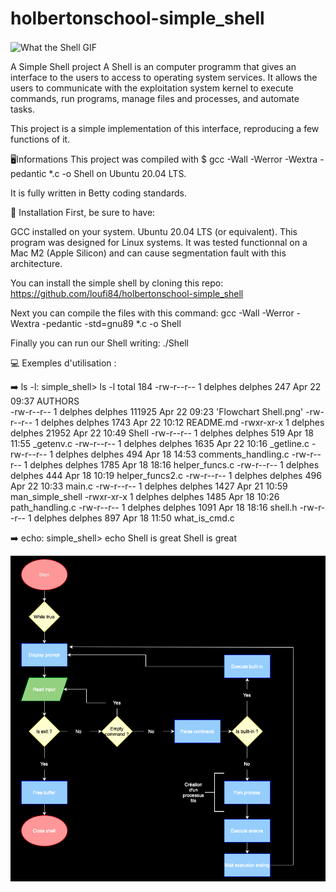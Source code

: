 # holbertonschool-simple_shell
<img align="center" alt="What the Shell GIF" width="1000" src="https://media2.giphy.com/media/v1.Y2lkPTc5MGI3NjExNG5wNHRhc3ZvandqbzdoaWpmYzRndGQwcW4zZWw5YndjOXlpb3E1ZSZlcD12MV9pbnRlcm5hbF9naWZfYnlfaWQmY3Q9Zw/jlcqOX60nkPvzAfkZM/giphy.gif">
 
 A Simple Shell project
A Shell is an computer programm that gives an interface to the users to access to operating system services. It allows the users to communicate with the exploitation system kernel to execute commands, run programs, manage files and processes, and automate tasks.

This project is a simple implementation of this interface, reproducing a few functions of it.

🖥️Informations
This project was compiled with $ gcc -Wall -Werror -Wextra -pedantic *.c -o Shell on Ubuntu 20.04 LTS.

It is fully written in Betty coding standards.

🚀 Installation
First, be sure to have:

GCC installed on your system.
Ubuntu 20.04 LTS (or equivalent).
This program was designed for Linux systems. It was tested functionnal on a Mac M2 (Apple Silicon) and can cause segmentation fault with this architecture.

You can install the simple shell by cloning this repo: https://github.com/loufi84/holbertonschool-simple_shell

Next you can compile the files with this command: gcc -Wall -Werror -Wextra -pedantic -std=gnu89 *.c -o Shell

Finally you can run our Shell writing: ./Shell

💻️ Exemples d'utilisation :

➡️ ls -l:
simple_shell> ls -l
total 184
-rw-r--r-- 1 delphes delphes    247 Apr 22 09:37  AUTHORS <br>
-rw-r--r-- 1 delphes delphes 111925 Apr 22 09:23 'Flowchart Shell.png'
-rw-r--r-- 1 delphes delphes   1743 Apr 22 10:12  README.md
-rwxr-xr-x 1 delphes delphes  21952 Apr 22 10:49  Shell
-rw-r--r-- 1 delphes delphes    519 Apr 18 11:55  _getenv.c
-rw-r--r-- 1 delphes delphes   1635 Apr 22 10:16  _getline.c
-rw-r--r-- 1 delphes delphes    494 Apr 18 14:53  comments_handling.c
-rw-r--r-- 1 delphes delphes   1785 Apr 18 18:16  helper_funcs.c
-rw-r--r-- 1 delphes delphes    444 Apr 18 10:19  helper_funcs2.c
-rw-r--r-- 1 delphes delphes    496 Apr 22 10:33  main.c
-rw-r--r-- 1 delphes delphes   1427 Apr 21 10:59  man_simple_shell
-rwxr-xr-x 1 delphes delphes   1485 Apr 18 10:26  path_handling.c
-rw-r--r-- 1 delphes delphes   1091 Apr 18 18:16  shell.h
-rw-r--r-- 1 delphes delphes    897 Apr 18 11:50  what_is_cmd.c

➡️  echo:
simple_shell> echo Shell is great
Shell is great

![Flowchart](https://github.com/loufi84/holbertonschool-simple_shell/blob/Features/Simple%20Shell%20flowchart.png)
